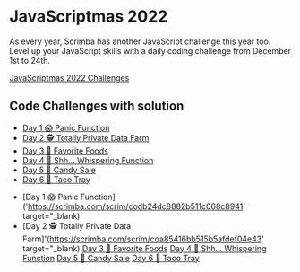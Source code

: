 # JavaScriptmas 2022

As every year, Scrimba has another JavaScript challenge this year too.
Level up your JavaScript skills with a daily coding challenge from December 1st to 24th.

[JavaScriptmas 2022 Challenges](https://scrimba.com/learn/javascriptmas)

## Code Challenges with solution

- <a href="https://scrimba.com/scrim/codb24dc8882b511c068c8941" target="_blank">Day 1 😱 Panic Function</a>
- <a href="https://scrimba.com/scrim/coa85416bb515b5afdef04e43" target="_blank">Day 2 🕵️ Totally Private Data Farm</a>
- <a href="https://scrimba.com/scrim/co5354df1980d7e0bb52fb9e0" target="_blank">Day 3 🥐 Favorite Foods</a>
- <a href="https://scrimba.com/scrim/co6fe4333bd44f68b570debb1" target="_blank">Day 4 🤫 Shh... Whispering Function</a>
- <a href="https://scrimba.com/scrim/co72e49a8bbed04309b53c3c9" target="_blank">Day 5 🍭 Candy Sale</a>
- <a href="https://scrimba.com/scrim/coa1d4fcd95bad583b4269c5c" target="_blank">Day 6 🌮 Taco Tray</a>

* [Day 1 😱 Panic Function]('https://scrimba.com/scrim/codb24dc8882b511c068c8941' target="\_blank)
* [Day 2 🕵️ Totally Private Data Farm]'(https://scrimba.com/scrim/coa85416bb515b5afdef04e43' target="\_blank)
  [Day 3 🥐 Favorite Foods](https://scrimba.com/scrim/co5354df1980d7e0bb52fb9e0)
  [Day 4 🤫 Shh... Whispering Function](https://scrimba.com/scrim/co6fe4333bd44f68b570debb1)
  [Day 5 🍭 Candy Sale](https://scrimba.com/scrim/co72e49a8bbed04309b53c3c9)
  [Day 6 🌮 Taco Tray](https://scrimba.com/scrim/coa1d4fcd95bad583b4269c5c)

